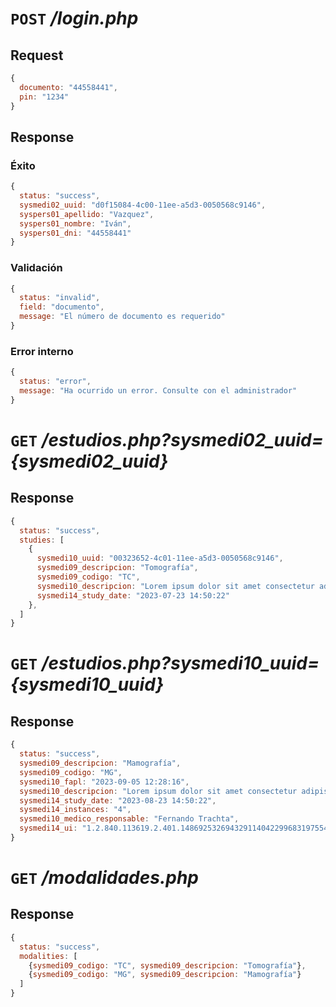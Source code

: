 # `POST` */login.php*

## Request
~~~js
{
  documento: "44558441",
  pin: "1234"
}
~~~

## Response

### Éxito
~~~js
{
  status: "success",
  sysmedi02_uuid: "d0f15084-4c00-11ee-a5d3-0050568c9146",
  syspers01_apellido: "Vazquez",
  syspers01_nombre: "Iván",
  syspers01_dni: "44558441"
}
~~~

### Validación

~~~js
{
  status: "invalid",
  field: "documento",
  message: "El número de documento es requerido"
}
~~~

### Error interno

~~~js
{
  status: "error",
  message: "Ha ocurrido un error. Consulte con el administrador"
}
~~~

# `GET` */estudios.php?sysmedi02_uuid={sysmedi02_uuid}*

## Response

~~~js
{
  status: "success",
  studies: [
    {
      sysmedi10_uuid: "00323652-4c01-11ee-a5d3-0050568c9146",
      sysmedi09_descripcion: "Tomografía",
      sysmedi09_codigo: "TC",
      sysmedi10_descripcion: "Lorem ipsum dolor sit amet consectetur adipisicing elit. Repudiandae dolorem vitae laborum beatae nesciunt reiciendis illum velit eveniet modi consequatur officia nulla, tempore nostrum suscipit explicabo voluptatum qui, aut quos!",
      sysmedi14_study_date: "2023-07-23 14:50:22"
    },
  ]
}
~~~

# `GET` */estudios.php?sysmedi10_uuid={sysmedi10_uuid}*

## Response

~~~js
{
  status: "success",
  sysmedi09_descripcion: "Mamografía",
  sysmedi09_codigo: "MG",
  sysmedi10_fapl: "2023-09-05 12:28:16",
  sysmedi10_descripcion: "Lorem ipsum dolor sit amet consectetur adipisicing elit. Repudiandae dolorem vitae laborum beatae nesciunt reiciendis illum velit eveniet modi consequatur officia nulla, tempore nostrum suscipit explicabo voluptatum qui, aut quos!",
  sysmedi14_study_date: "2023-08-23 14:50:22",
  sysmedi14_instances: "4",
  sysmedi10_medico_responsable: "Fernando Trachta",
  sysmedi14_ui: "1.2.840.113619.2.401.148692532694329114042299683197554365165"
}
~~~

# `GET` */modalidades.php*

## Response

~~~js
{
  status: "success",
  modalities: [
    {sysmedi09_codigo: "TC", sysmedi09_descripcion: "Tomografía"},
    {sysmedi09_codigo: "MG", sysmedi09_descripcion: "Mamografía"}
  ]
}
~~~